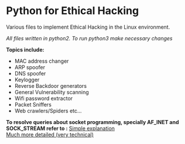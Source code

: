 # Python for Ethical Hacking
  Various files to implement Ethical Hacking in the Linux environment.

*All files written in python2. To run python3 make necessary changes*

**Topics include:**

- MAC address changer
- ARP spoofer
- DNS spoofer
- Keylogger
- Reverse Backdoor generators
- General Vulnerability scanning
- Wifi password extractor
- Packet Sniffers
- Web crawlers/Spiders
etc...


**To resolve queries about socket programming, specially AF_INET and SOCK_STREAM refer to :**
  [Simple explanation](https://stackoverflow.com/questions/5815675/what-is-sock-dgram-and-sock-stream)
  <br>
  [Much more detailed (very technical)](https://www.cs.uic.edu/~troy/fall99/eecs471/sockets.html)
